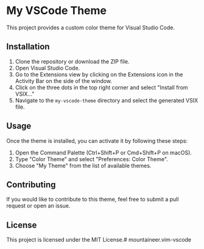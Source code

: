 # My VSCode Theme

This project provides a custom color theme for Visual Studio Code.

## Installation

1. Clone the repository or download the ZIP file.
2. Open Visual Studio Code.
3. Go to the Extensions view by clicking on the Extensions icon in the Activity Bar on the side of the window.
4. Click on the three dots in the top right corner and select "Install from VSIX..."
5. Navigate to the `my-vscode-theme` directory and select the generated VSIX file.

## Usage

Once the theme is installed, you can activate it by following these steps:

1. Open the Command Palette (Ctrl+Shift+P or Cmd+Shift+P on macOS).
2. Type "Color Theme" and select "Preferences: Color Theme".
3. Choose "My Theme" from the list of available themes.

## Contributing

If you would like to contribute to this theme, feel free to submit a pull request or open an issue.

## License

This project is licensed under the MIT License.# mountaineer.vim-vscode
